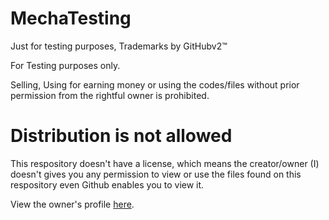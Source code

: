 # MechaTesting
Just for testing purposes, Trademarks by GitHubv2™

For Testing purposes only. 

Selling, Using for earning money or using the codes/files without prior permission from the rightful owner is prohibited.

# Distribution is not allowed
This respository doesn't have a license, which means the creator/owner (I) doesn't gives you any permission to view or use the files found on this respository even Github enables you to view it.

View the owner's profile [here](https://github.com/GitHubv2).

